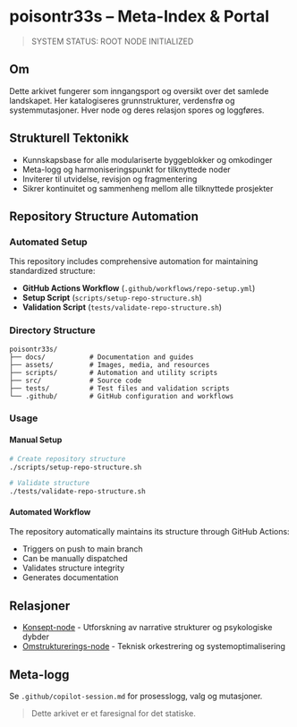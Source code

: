 # poisontr33s – Meta-Index & Portal

> SYSTEM STATUS: ROOT NODE INITIALIZED

## Om
Dette arkivet fungerer som inngangsport og oversikt over det samlede landskapet. Her katalogiseres grunnstrukturer, verdensfrø og systemmutasjoner. Hver node og deres relasjon spores og loggføres.

## Strukturell Tektonikk
- Kunnskapsbase for alle modulariserte byggeblokker og omkodinger
- Meta-logg og harmoniseringspunkt for tilknyttede noder
- Inviterer til utvidelse, revisjon og fragmentering
- Sikrer kontinuitet og sammenheng mellom alle tilknyttede prosjekter

## Repository Structure Automation

### Automated Setup
This repository includes comprehensive automation for maintaining standardized structure:

- **GitHub Actions Workflow** (`.github/workflows/repo-setup.yml`)
- **Setup Script** (`scripts/setup-repo-structure.sh`)
- **Validation Script** (`tests/validate-repo-structure.sh`)

### Directory Structure
```
poisontr33s/
├── docs/           # Documentation and guides
├── assets/         # Images, media, and resources
├── scripts/        # Automation and utility scripts
├── src/            # Source code
├── tests/          # Test files and validation scripts
└── .github/        # GitHub configuration and workflows
```

### Usage

#### Manual Setup
```bash
# Create repository structure
./scripts/setup-repo-structure.sh

# Validate structure
./tests/validate-repo-structure.sh
```

#### Automated Workflow
The repository automatically maintains its structure through GitHub Actions:
- Triggers on push to main branch
- Can be manually dispatched
- Validates structure integrity
- Generates documentation

## Relasjoner
- [Konsept-node](https://github.com/poisontr33s/PsychoNoir-Kontrapunkt) - Utforskning av narrative strukturer og psykologiske dybder
- [Omstrukturerings-node](https://github.com/poisontr33s/Restructure-MCP-Orchestration) - Teknisk orkestrering og systemoptimalisering

## Meta-logg
Se `.github/copilot-session.md` for prosesslogg, valg og mutasjoner.

> Dette arkivet er et faresignal for det statiske.
